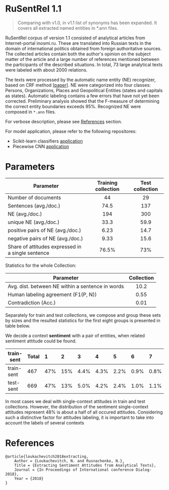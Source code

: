 # RuSentRel 1.1

> Comparing with v1.0, in v1.1 list of synonyms has been expanded. It covers all 
extracted named entities in *.ann files.

RuSentRel corpus of version 1.1 consisted of analytical articles from Internet-portal inosmi.ru. 
These are translated into Russian texts in the domain of international politics
obtained from foreign authoritative sources.
The collected articles contain both the author's opinion on the subject matter of the 
article and a large number of references mentioned between the participants of the 
described situations. In total, 73 large analytical texts were labeled with about 2000
relations.

The texts were processed by the automatic name entity (NE) recognizer, based on CRF method [[paper]](https://pdfs.semanticscholar.org/5eb6/6e658a9c306b846c84da8b5cbd0e150ab64a.pdf).
NE were categorized into four classes: Persons, Organizations, Places and Geopolitical Entities 
(states and capitals as states). 
Automatic labeling contains a few errors that have not yet been corrected. Preliminary analysis 
showed that the F-measure of determining the correct entity boundaries exceeds 95%.
Recognized NE were composed in `*.ann` files.

For verbose description, please see [References](#references) section.

For model application, please refer to the following repositores: 
* Scikit-learn classifiers [application](https://github.com/nicolay-r/sentiment-relation-classifiers)
* Piecewise CNN [application](https://github.com/nicolay-r/sentiment-pcnn)

# Parameters

| Parameter                                         |  Training collection |  Test collection |
|---------------------------------------------------|:--------------------:|:----------------:|
| Number of documents                               | 44                   | 29               |
| Sentences (avg./doc.)                             | 74.5                 | 137              |
| NE (avg./doc.)                                    | 194                  | 300              |
| unique NE (avg./doc.)                             | 33.3                 | 59.9             |
| positive pairs of NE (avg./doc.)                  | 6.23                 | 14.7             |
| negative pairs of NE (avg./doc.)                  | 9.33                 | 15.6             |
| Share of attitudes expressed in a single sentence | 76.5\%               | 73\%             |

Statistics for the whole Collection:

| Parameter                                        | Collection |
|--------------------------------------------------|:----------:|
| Avg. dist. between NE within a sentence in words | 10.2       |
| Human labeling agreement (F1(P, N))              | 0.55       |
| Contradiction (Acc.)                             | 0.01       |

Separately for train and test collections, we compose and group these sets by sizes and the resulted statistics for the
first eight groups is presented in table below.

We decide a context **sentiment** with a pair of entities, when related sentiment attitude could be found.


|train-sent | Total | 1     | 2      | 3     | 4       | 5       | 6      | 7      | 8    |
|-----------|:------|:------|:-------|:------|:--------|:--------|:-------|:-------|------|
|train-sent | 467   | 47\%  | 15\%   | 4.4\% | 4.3\%   | 2.2\%   | 0.9\%  | 0.8\%  | 1.0\%|
|test-sent  | 669   | 47\%  | 13\%   | 5.0\% | 4.2\%   | 2.4\%   | 1.0\%  | 1.1\%  | 1.3\%|

In most cases we deal with single-context attitudes in train and test collections. However, the distribution of the
sentiment single-context attitudes represent 48%
is about a half of all occured attitudes.
Considering such a distinctive factor for attitudes labeling, it is important to take into account the labels of several contexts

# References
<a name="references"></a>
```
@article{loukachevitch2018extracting,
    Author = {Loukachevitch, N. and Rusnachenko, N.},
    Title = {Extracting Sentiment Attitudes from Analytical Texts},
    Journal = {In Proceedings of International conference Dialog-2018},
    Year = {2018}
}
```
